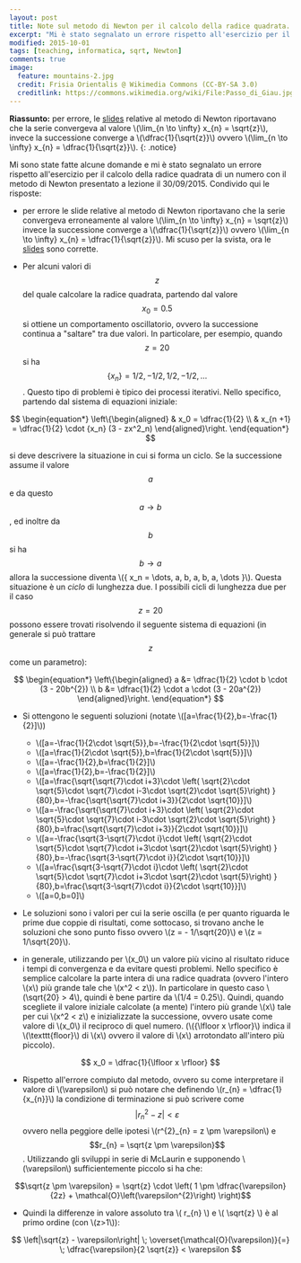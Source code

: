 ```yaml
---
layout: post
title: Note sul metodo di Newton per il calcolo della radice quadrata.
excerpt: "Mi è stato segnalato un errore rispetto all'esercizio per il calcolo della radice quadrata di un numero con il metodo di Newton presentato a lezione il 30/09/2015. Condivido qui le risposte"
modified: 2015-10-01
tags: [teaching, informatica, sqrt, Newton]
comments: true
image:
  feature: mountains-2.jpg
  credit: Frisia Orientalis @ Wikimedia Commons (CC-BY-SA 3.0)
  creditlink: https://commons.wikimedia.org/wiki/File:Passo_di_Giau.jpg
---
```


**Riassunto:** per errore, le <a id="Slide da scaricare in formato PDF" href="{{ site.url }}/teaching/slides/InfMat_02.pdf">slides</a> relative al metodo di Newton riportavano che la serie convergeva al
valore \\(\lim_{n \to \infty} x_{n} = \sqrt{z}\\), invece la successione
converge a \\(\dfrac{1}{\sqrt{z}}\\) ovvero
\\(\lim_{n \to \infty} x_{n} = \dfrac{1}{\sqrt{z}}\\).
{: .notice}

Mi sono state fatte alcune domande e mi è stato segnalato un errore rispetto
all'esercizio per il calcolo della radice quadrata di un numero con il metodo di
Newton presentato a lezione il 30/09/2015. Condivido qui le risposte:

*  per errore le slide relative al metodo di Newton riportavano che la serie convergeva
erroneamente al valore \\(\lim_{n \to \infty} x_{n} = \sqrt{z}\\) invece la successione
converge a \\(\dfrac{1}{\sqrt{z}}\\) ovvero \\(\lim_{n \to \infty} x_{n} = \dfrac{1}{\sqrt{z}}\\).
Mi scuso per la svista, ora le <a id="Slide da scaricare in formato PDF" href="{{ site.url }}/teaching/slides/InfMat_02.pdf">slides</a> sono corrette.

* Per alcuni valori di $$z$$ del quale calcolare la radice quadrata, partendo dal valore $$x_0 =  0.5$$
si ottiene un comportamento oscillatorio, ovvero la successione continua a "saltare" tra due valori.
In particolare, per esempio, quando $$z = 20$$ si ha $$\{x_n\} = 1/2, -1/2, 1/2, -1/2, \dots$$.
Questo tipo di problemi è tipico dei processi iterativi.
Nello specifico, partendo dal sistema di equazioni iniziale:

$$
\begin{equation*}
  \left\{\begin{aligned}
  & x_0 =  \dfrac{1}{2} \\
  & x_{n +1} =  \dfrac{1}{2}  \cdot {x_n} (3  - zx^2_n)
  \end{aligned}\right.
\end{equation*}
$$

si deve descrivere la situazione in cui si forma un ciclo. Se la successione assume 
il valore $$a$$ e da questo $$a \rightarrow b$$, ed inoltre da $$b$$ si ha 
$$b \rightarrow a$$ allora la successione diventa \\(\{ x_n = \dots, a, b, a, b, a, \dots \}\\).
Questa situazione è un _ciclo_ di lunghezza due.  I possibili cicli di lunghezza due
per il caso $$z = 20$$ possono essere trovati risolvendo il seguente sistema di equazioni
(in generale si può trattare $$z$$ come un parametro):

$$
\begin{equation*}
    \left\{\begin{aligned}
        a &= \dfrac{1}{2} \cdot b \cdot (3 - 20b^{2}) \\
        b &= \dfrac{1}{2} \cdot a \cdot (3 - 20a^{2})
    \end{aligned}\right.
\end{equation*}
$$

* Si ottengono le seguenti soluzioni (notate \\([a=\frac{1}{2},b=-\frac{1}{2}]\\))
  * \\([a=-\frac{1}{2\cdot \sqrt{5}},b=-\frac{1}{2\cdot \sqrt{5}}]\\)
  * \\([a=\frac{1}{2\cdot \sqrt{5}},b=\frac{1}{2\cdot \sqrt{5}}]\\)
  * \\([a=-\frac{1}{2},b=\frac{1}{2}]\\)
  * \\([a=\frac{1}{2},b=-\frac{1}{2}]\\)
  * \\([a=\frac{\sqrt{\sqrt{7}\cdot i+3}\cdot \left( \sqrt{2}\cdot \sqrt{5}\cdot \sqrt{7}\cdot i-3\cdot \sqrt{2}\cdot \sqrt{5}\right) }{80},b=-\frac{\sqrt{\sqrt{7}\cdot i+3}}{2\cdot \sqrt{10}}]\\)
  * \\([a=-\frac{\sqrt{\sqrt{7}\cdot i+3}\cdot \left( \sqrt{2}\cdot \sqrt{5}\cdot \sqrt{7}\cdot i-3\cdot \sqrt{2}\cdot \sqrt{5}\right) }{80},b=\frac{\sqrt{\sqrt{7}\cdot i+3}}{2\cdot \sqrt{10}}]\\)
  * \\([a=-\frac{\sqrt{3-\sqrt{7}\cdot i}\cdot \left( \sqrt{2}\cdot \sqrt{5}\cdot \sqrt{7}\cdot i+3\cdot \sqrt{2}\cdot \sqrt{5}\right) }{80},b=-\frac{\sqrt{3-\sqrt{7}\cdot i}}{2\cdot \sqrt{10}}]\\)
  * \\([a=\frac{\sqrt{3-\sqrt{7}\cdot i}\cdot \left( \sqrt{2}\cdot \sqrt{5}\cdot \sqrt{7}\cdot i+3\cdot \sqrt{2}\cdot \sqrt{5}\right) }{80},b=\frac{\sqrt{3-\sqrt{7}\cdot i}}{2\cdot \sqrt{10}}]\\)
  * \\([a=0,b=0]\\)


* Le soluzioni sono i valori per cui la serie oscilla (e per quanto riguarda le
prime due coppie di risultati, come sottocaso, si trovano anche le soluzioni
che sono punto fisso ovvero \\(z = - 1/\sqrt{20}\\) e \\(z = 1/\sqrt{20}\\).

* in generale, utilizzando per \\(x_0\\)  un valore più vicino al risultato riduce i
tempi di convergenza e da evitare  questi problemi. Nello specifico è semplice
calcolare la parte intera di una radice quadrata (ovvero l'intero \\(x\\) più
grande tale che \\(x^2 < z\\)). In particolare in questo caso \\(\sqrt{20} > 4\\),
quindi è bene partire da \\(1/4 = 0.25\\). 
Quindi, quando scegliete il valore iniziale calcolate (a mente) l'intero più
grande \\(x\\) tale per cui \\(x^2 < z\\) e inizializzate la successione,
ovvero usate come valore di \\(x_0\\) il reciproco di quel numero.
(\\({\lfloor x \rfloor}\\) indica il \\(\texttt{floor}\\) di \\(x\\) ovvero il
valore di \\(x\\) arrotondato all'intero più piccolo).  

$$ x_0 = \dfrac{1}{\lfloor x \rfloor} $$

* Rispetto all'errore compiuto dal metodo, ovvero su come interpretare il
valore di \\(\varepsilon\\) si può notare che definendo \\(r_{n} = \dfrac{1}{x_{n}}\\) 
la condizione di terminazione si può scrivere come
$$\left|r^{2}_{n} - z\right| < \varepsilon$$ ovvero nella peggiore delle
ipotesi \\(r^{2}_{n} = z \pm \varepsilon\\) e $$r_{n} = \sqrt{z \pm \varepsilon}$$.
Utilizzando gli sviluppi in serie di McLaurin e supponendo \\(\varepsilon\\)
sufficientemente piccolo si ha che:

$$\sqrt{z \pm \varepsilon} = \sqrt{z} \cdot \left( 1 \pm \dfrac{\varepsilon}{2z} + \mathcal{O}\left(\varepsilon^{2}\right) \right)$$

* Quindi la differenze in valore assoluto tra \\( r_{n} \\) e \\( \sqrt{z} \\)
è al primo ordine (con \\(z>1\\)):

$$ \left|\sqrt{z} - \varepsilon\right| \; \overset{\mathcal{O}(\varepsilon)}{=} \; \dfrac{\varepsilon}{2 \sqrt{z}} < \varepsilon $$